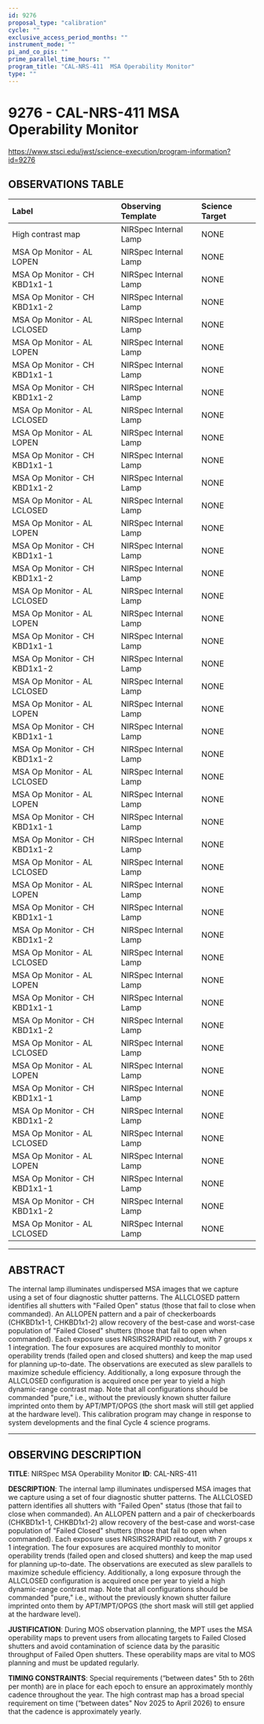 ```yaml
---
id: 9276
proposal_type: "calibration"
cycle: ""
exclusive_access_period_months: ""
instrument_mode: ""
pi_and_co_pis: ""
prime_parallel_time_hours: ""
program_title: "CAL-NRS-411  MSA Operability Monitor"
type: ""
---
```

# 9276 - CAL-NRS-411  MSA Operability Monitor
https://www.stsci.edu/jwst/science-execution/program-information?id=9276
## OBSERVATIONS TABLE
| Label | Observing Template | Science Target |
| :-------------------------------- | :------------------------ | :------------------ |
| High contrast map | NIRSpec Internal Lamp | NONE |
| MSA Op Monitor - AL LOPEN | NIRSpec Internal Lamp | NONE |
| MSA Op Monitor - CH KBD1x1-1 | NIRSpec Internal Lamp | NONE |
| MSA Op Monitor - CH KBD1x1-2 | NIRSpec Internal Lamp | NONE |
| MSA Op Monitor - AL LCLOSED | NIRSpec Internal Lamp | NONE |
| MSA Op Monitor - AL LOPEN | NIRSpec Internal Lamp | NONE |
| MSA Op Monitor - CH KBD1x1-1 | NIRSpec Internal Lamp | NONE |
| MSA Op Monitor - CH KBD1x1-2 | NIRSpec Internal Lamp | NONE |
| MSA Op Monitor - AL LCLOSED | NIRSpec Internal Lamp | NONE |
| MSA Op Monitor - AL LOPEN | NIRSpec Internal Lamp | NONE |
| MSA Op Monitor - CH KBD1x1-1 | NIRSpec Internal Lamp | NONE |
| MSA Op Monitor - CH KBD1x1-2 | NIRSpec Internal Lamp | NONE |
| MSA Op Monitor - AL LCLOSED | NIRSpec Internal Lamp | NONE |
| MSA Op Monitor - AL LOPEN | NIRSpec Internal Lamp | NONE |
| MSA Op Monitor - CH KBD1x1-1 | NIRSpec Internal Lamp | NONE |
| MSA Op Monitor - CH KBD1x1-2 | NIRSpec Internal Lamp | NONE |
| MSA Op Monitor - AL LCLOSED | NIRSpec Internal Lamp | NONE |
| MSA Op Monitor - AL LOPEN | NIRSpec Internal Lamp | NONE |
| MSA Op Monitor - CH KBD1x1-1 | NIRSpec Internal Lamp | NONE |
| MSA Op Monitor - CH KBD1x1-2 | NIRSpec Internal Lamp | NONE |
| MSA Op Monitor - AL LCLOSED | NIRSpec Internal Lamp | NONE |
| MSA Op Monitor - AL LOPEN | NIRSpec Internal Lamp | NONE |
| MSA Op Monitor - CH KBD1x1-1 | NIRSpec Internal Lamp | NONE |
| MSA Op Monitor - CH KBD1x1-2 | NIRSpec Internal Lamp | NONE |
| MSA Op Monitor - AL LCLOSED | NIRSpec Internal Lamp | NONE |
| MSA Op Monitor - AL LOPEN | NIRSpec Internal Lamp | NONE |
| MSA Op Monitor - CH KBD1x1-1 | NIRSpec Internal Lamp | NONE |
| MSA Op Monitor - CH KBD1x1-2 | NIRSpec Internal Lamp | NONE |
| MSA Op Monitor - AL LCLOSED | NIRSpec Internal Lamp | NONE |
| MSA Op Monitor - AL LOPEN | NIRSpec Internal Lamp | NONE |
| MSA Op Monitor - CH KBD1x1-1 | NIRSpec Internal Lamp | NONE |
| MSA Op Monitor - CH KBD1x1-2 | NIRSpec Internal Lamp | NONE |
| MSA Op Monitor - AL LCLOSED | NIRSpec Internal Lamp | NONE |
| MSA Op Monitor - AL LOPEN | NIRSpec Internal Lamp | NONE |
| MSA Op Monitor - CH KBD1x1-1 | NIRSpec Internal Lamp | NONE |
| MSA Op Monitor - CH KBD1x1-2 | NIRSpec Internal Lamp | NONE |
| MSA Op Monitor - AL LCLOSED | NIRSpec Internal Lamp | NONE |
| MSA Op Monitor - AL LOPEN | NIRSpec Internal Lamp | NONE |
| MSA Op Monitor - CH KBD1x1-1 | NIRSpec Internal Lamp | NONE |
| MSA Op Monitor - CH KBD1x1-2 | NIRSpec Internal Lamp | NONE |
| MSA Op Monitor - AL LCLOSED | NIRSpec Internal Lamp | NONE |
| MSA Op Monitor - AL LOPEN | NIRSpec Internal Lamp | NONE |
| MSA Op Monitor - CH KBD1x1-1 | NIRSpec Internal Lamp | NONE |
| MSA Op Monitor - CH KBD1x1-2 | NIRSpec Internal Lamp | NONE |
| MSA Op Monitor - AL LCLOSED | NIRSpec Internal Lamp | NONE |

---

## ABSTRACT

The internal lamp illuminates undispersed MSA images that we capture using a set of four diagnostic shutter patterns. The ALLCLOSED pattern identifies all shutters with "Failed Open" status (those that fail to close when commanded). An ALLOPEN pattern and a pair of checkerboards (CHKBD1x1-1, CHKBD1x1-2) allow recovery of the best-case and worst-case population of "Failed Closed" shutters (those that fail to open when commanded). Each exposure uses NRSIRS2RAPID readout, with 7 groups x 1 integration. The four exposures are acquired monthly to monitor operability trends (failed open and closed shutters) and keep the map used for planning up-to-date. The observations are executed as slew parallels to maximize schedule efficiency. Additionally, a long exposure through the ALLCLOSED configuration is acquired once per year to yield a high dynamic-range contrast map. Note that all configurations should be commanded "pure," i.e., without the previously known shutter failure imprinted onto them by APT/MPT/OPGS (the short mask will still get applied at the hardware level).
This calibration program may change in response to system developments and the final Cycle 4 science programs.

---

## OBSERVING DESCRIPTION

**TITLE**: NIRSpec MSA Operability Monitor
**ID**: CAL-NRS-411

**DESCRIPTION**:
The internal lamp illuminates undispersed MSA images that we capture using a set of four diagnostic shutter patterns. The ALLCLOSED pattern identifies all shutters with "Failed Open" status (those that fail to close when commanded). An ALLOPEN pattern and a pair of checkerboards (CHKBD1x1-1, CHKBD1x1-2) allow recovery of the best-case and worst-case population of "Failed Closed" shutters (those that fail to open when commanded). Each exposure uses NRSIRS2RAPID readout, with 7 groups x 1 integration. The four exposures are acquired monthly to monitor operability trends (failed open and closed shutters) and keep the map used for planning up-to-date. The observations are executed as slew parallels to maximize schedule efficiency. Additionally, a long exposure through the ALLCLOSED configuration is acquired once per year to yield a high dynamic-range contrast map.
Note that all configurations should be commanded "pure," i.e., without the previously known shutter failure imprinted onto them by APT/MPT/OPGS (the short mask will still get applied at the hardware level).

**JUSTIFICATION**:
During MOS observation planning, the MPT uses the MSA operability maps to prevent users from allocating targets to Failed Closed shutters and avoid contamination of science data by the parasitic throughput of Failed Open shutters. These operability maps are vital to MOS planning and must be updated regularly.

**TIMING CONSTRAINTS**:
Special requirements (“between dates" 5th to 26th per month) are in place for each epoch to ensure an approximately monthly cadence throughout the year. The high contrast map has a broad special requirement on time (“between dates" Nov 2025 to April 2026) to ensure that the cadence is approximately yearly.